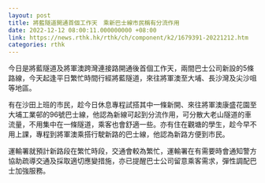 ```yaml
---
layout: post
title: 將藍隧道開通首個工作天　乘新巴士線市民稱有分流作用
date: 2022-12-12 08:00:11.000000000 +08:00
link: https://news.rthk.hk/rthk/ch/component/k2/1679391-20221212.htm
categories: rthk
---
```


今日是將藍隧道及將軍澳跨灣連接路開通後首個工作天，兩間巴士公司新設的5條路線，今天起逢平日繁忙時間行經將藍隧道，來往將軍澳至大埔、長沙灣及尖沙咀等地區。

有在沙田上班的市民，趁今日休息專程試搭其中一條新開、來往將軍澳康盛花園至大埔工業邨的96號巴士線，他認為新線可起到分流作用，可分散大老山隧道的車流量，不用集中在一條隧道，乘客也會舒適一些。亦有住在觀塘的學生，趁今早不用上課，專程到將軍澳乘搭行駛新路的巴士線，他認為新路方便到市民。

運輸署就預計新路段在繁忙時段，交通會較為繁忙，運輸署在有需要時會通知警方協助疏導交通及採取適切應變措施，亦已提醒巴士公司留意乘客需求，彈性調配巴士加強服務。
